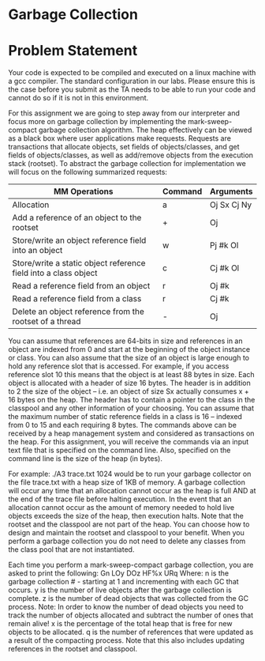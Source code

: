 # Garbage Collection
<a name="br1"></a> 
# Problem Statement
Your code is expected to be compiled and executed on a linux machine with a gcc compiler. The standard configuration in our labs. Please ensure this is the case before you submit as the TA needs to be able to run your code and cannot do so if it is not in this environment.

For this assignment we are going to step away from our interpreter and focus more on garbage collection by implementing the mark-sweep-compact garbage collection algorithm.
The heap effectively can be viewed as a black box where user applications make requests. Requests are transactions that allocate objects, set fields of objects/classes, and get fields of objects/classes, as well as add/remove objects from the execution stack (rootset). 
To abstract the garbage collection for implementation we will focus on the following summarized requests:

| MM Operations | Command  |  Arguments| 
|---|---|---|
|  Allocation |  a  |  Oj Sx Cj Ny |
|Add a reference of an object to the rootset|+| Oj|
|Store/write an object reference field into an object|w|Pj #k Ol|
|Store/write a static object reference field into a class object|c|Cj #k Ol|
|Read a reference field from an object|r | Oj #k|
|Read a reference field from a class |r |Cj #k|
|Delete an object reference from the rootset of a thread|-|Oj|



You can assume that references are 64-bits in size and references in an object are indexed from 0 and start at the beginning of the object instance or class. You can also assume that the size of an object is large enough to hold any reference slot that is accessed. For example, if you access reference slot 10 this means that the object is at least 88 bytes in
size. Each object is allocated with a header of size 16 bytes. The header is in addition to 2 the size of the object – i.e. an object of size Sx actually consumes x + 16 bytes on the heap. The header has to contain a pointer to the class in the classpool and any other
information of your choosing. You can assume that the maximum number of static reference fields in a class is 16 – indexed from 0 to 15 and each requiring 8 bytes. The commands above can be received by a heap management system and considered as
transactions on the heap. For this assignment, you will receive the commands via an input text file that is specified on the command line. Also, specified on the command line is the size of the heap (in bytes). 

For example:
./A3 trace.txt 1024
would be to run your garbage collector on the file trace.txt with a heap size of 1KB of memory. A garbage collection will occur any time that an allocation cannot occur as the heap is full AND at the end of the trace file before halting execution. In the event that an
allocation cannot occur as the amount of memory needed to hold live objects exceeds the size of the heap, then execution halts. 
Note that the rootset and the classpool are not part of the heap. You can choose how to design and maintain the rootset and classpool to your benefit. When you perform a garbage collection you do not need to delete any classes from the class pool that are not instantiated.

Each time you perform a mark-sweep-compact garbage collection, you are asked to print
the following:
Gn LOy DOz HF%x URq
Where:
n is the garbage collection # - starting at 1 and incrementing with each GC that
occurs.
y is the number of live objects after the garbage collection is complete.
z is the number of dead objects that was collected from the GC process. Note: In order to know the number of dead objects you need to track the number of objects allocated and subtract the number of ones that remain alive!
x is the percentage of the total heap that is free for new objects to be allocated. q is the number of references that were updated as a result of the compacting process. Note that this also includes updating references in the rootset and classpool.
